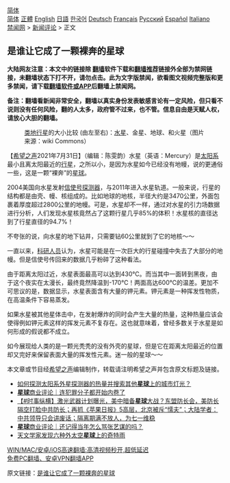  <!-- 面包屑导航 --> <div class="breadcrumb"><!-- GTranslate: https://gtranslate.io/ -->  <div class="switcher notranslate">  <div class="selected">  <a href="#" onclick="return false;"> 简体</a>  </div>  <div class="option">  <a href="https://www.bannedbook.org" onclick="doGTranslate('zh-CN|zh-CN');jQuery('div.switcher div.selected a').html(jQuery(this).html());return false;" title="简体中文" class="nturl selected"> 简体</a>  <a href="https://www.bannedbook.org/zh-tw/" onclick="doGTranslate('zh-CN|zh-TW');jQuery('div.switcher div.selected a').html(jQuery(this).html());return false;" title="繁體中文" class="nturl"> 正體</a>  <a href="https://www.bannedbook.org/en/" onclick="doGTranslate('zh-CN|en');jQuery('div.switcher div.selected a').html(jQuery(this).html());return false;" title="English" class="nturl"> English</a>  <a href="https://www.bannedbook.org/ja/" onclick="doGTranslate('zh-CN|ja');jQuery('div.switcher div.selected a').html(jQuery(this).html());return false;" title="日本語" class="nturl"> 日語</a>  <a href="https://www.bannedbook.org/ko/" onclick="doGTranslate('zh-CN|ko');jQuery('div.switcher div.selected a').html(jQuery(this).html());return false;" title="한국어" class="nturl"> 한국어</a>  <a href="https://www.bannedbook.org/de/" onclick="doGTranslate('zh-CN|de');jQuery('div.switcher div.selected a').html(jQuery(this).html());return false;" title="Deutsch" class="nturl"> Deutsch</a>  <a href="https://www.bannedbook.org/fr/" onclick="doGTranslate('zh-CN|fr');jQuery('div.switcher div.selected a').html(jQuery(this).html());return false;" title="Français" class="nturl"> Français</a>  <a href="https://www.bannedbook.org/ru/" onclick="doGTranslate('zh-CN|ru');jQuery('div.switcher div.selected a').html(jQuery(this).html());return false;" title="Русский" class="nturl"> Русский</a>  <a href="https://www.bannedbook.org/es/" onclick="doGTranslate('zh-CN|es');jQuery('div.switcher div.selected a').html(jQuery(this).html());return false;" title="Español" class="nturl"> Español</a>  <a href="https://www.bannedbook.org/it/" onclick="doGTranslate('zh-CN|it');jQuery('div.switcher div.selected a').html(jQuery(this).html());return false;" title="Italiano" class="nturl"> Italiano</a>  </div>  </div>      <div class='breadcrumb-sub'><!-- Breadcrumb NavXT 6.3.0 --> <a href="https://www.bannedbook.org/" class="home">禁闻网</a> &gt; <a href="https://www.bannedbook.org/bnews/comments/" class="category">新闻评论</a> &gt; 正文</div></div><h2>是谁让它成了一颗裸奔的星球</h2> <p class="notice"><b>大陆网友注意：本文中的链接除 <a href="https://github.com/bannedbook/fanqiang" >翻墙</a>软件下载和<a href="https://github.com/killgcd/justmysocks/blob/master/README.md">翻墙推荐</a>链接外全部为禁网链接，未翻墙状态下打不开，请勿点击。此为文字版禁闻，欲看图文视频完整版和更多禁闻，请下载<a href="https://github.com/bannedbook/fanqiang">翻墙软件或APP</a>后翻墙上禁闻网。</p><p>备注：翻墙看新闻非常安全，翻墙以真实身份发表敏感言论有一定风险，但只看不说则没有任何风险，翻的人太多，政府管不过来，也不管。信息自由是天赋人权，请放心大胆的翻墙。</b></p>  <div class="entry"> <figure><figcaption><a href="https://www.bannedbook.org/bnews/tag/%E7%B1%BB%E5%9C%B0%E8%A1%8C%E6%98%9F/" class="st_tag internal_tag" rel="tag" title="标签 类地行星 下的日志">类地行星</a>的大小比较 (由左至右)：<a href="https://www.bannedbook.org/bnews/tag/%e6%b0%b4%e6%98%9f/" class="st_tag internal_tag" rel="tag" title="标签 水星 下的日志">水星</a>、金星、地球、和火星（图片来源：wiki Commons）</figcaption></figure> <p>【<span class='wp_keywordlink_affiliate'><a href="https://www.soundofhope.org" title="希望之声" target="_blank">希望之声</a></span>2021年7月31日】（编辑：陈雯韵）水星（英语：Mercury）是<a href="https://www.bannedbook.org/bnews/tag/%e5%a4%aa%e9%98%b3%e7%b3%bb/" class="st_tag internal_tag" rel="tag" title="标签 太阳系 下的日志">太阳系</a>最小且离太阳最近的<a href="https://www.bannedbook.org/bnews/tag/%E8%A1%8C%E6%98%9F/" class="st_tag internal_tag" rel="tag" title="标签 行星 下的日志">行星</a>，之所以小，是因为水星如今已经没有地幔，说的更通俗一些，这是一颗“裸奔”的<a href="https://www.bannedbook.org/bnews/tag/%E6%98%9F%E7%90%83/" class="st_tag internal_tag" rel="tag" title="标签 星球 下的日志">星球</a>。</p> <p>2004美国向水星发射<a href="https://www.bannedbook.org/bnews/tag/%e4%bf%a1%e4%bd%bf%e5%8f%b7%e6%8e%a2%e6%b5%8b%e5%99%a8/" class="st_tag internal_tag" rel="tag" title="标签 信使号探测器 下的日志">信使号探测器</a>，与2011年进入水星轨道。一般来说，行星的结构都是由壳、幔、核组成的。比如地球的地核，半径大约是3470公里，外面包裹着厚度超过2800公里的地幔。可是，水星却不一样，通过对水星的引力场数据进行分析，人们发现水星核竟然占了这颗行星几乎85%的体积！水星核的直径达到了行星直径的94.7%！</p>  <p>不夸张的说，向水星的地下钻井，只需要钻60公里就到了它的地核～～</p> <p>一直以来，<a href="https://www.bannedbook.org/bnews/tag/%E7%A7%91%E7%A0%94%E4%BA%BA%E5%91%98/" class="st_tag internal_tag" rel="tag" title="标签 科研人员 下的日志">科研人员</a>认为，水星可能是在一次巨大的行星碰撞中失去了大部分的地幔。但是信使号传回来的数据几乎粉碎了这种看法。</p>  <p>由于距离太阳过近，水星表面最高可以达到430℃。而当其中一面转到黑夜，由于这个夜实在太漫长，最终竟然降温到-170℃！两面高达600℃的温差。更加不可思议的是，数据显示，水星表面含有大量的钾元素。钾元素是一种挥发性物质，在高温条件下容易蒸发。</p> <p>如果水星被其他星体击中，在发射爆炸的同时会产生大量的热量，这种热量应该会使得例如钾元素这样的挥发元素不复存在。这也就意味着，曾经多数关于水星是如何形成的假说都不成立。</p>  <p>如今展现给人类的是一颗光秃秃的没有外壳的星球，但是它在距离太阳最近的位置却又完好来保留表面大量的挥发性元素。迷一般的星球～～</p> <p>本文章或节目经<a href="https://www.bannedbook.org/bnews/tag/%e5%b8%8c%e6%9c%9b%e4%b9%8b%e5%a3%b0/" class="st_tag internal_tag" rel="tag" title="标签 希望之声 下的日志">希望之声</a>编辑制作，转载请注明希望之声并包含原文标题及链接。 </p>  <ul class='op-related-articles' title='相关阅读'> <li><a href='https://www.bannedbook.org/bnews/comments/20210620/1570368.html' target='_blank'>如何探测太阳系外星探测器的热量并搜索其他<b>星球</b>上的城市灯光？</a></li> <li><a href='https://www.bannedbook.org/bnews/baitai/20210619/1570016.html' target='_blank'><b>星球</b>商业评论｜连犯罪分子都开始内卷了</a></li> <li><a href='https://www.bannedbook.org/bnews/bannedvideo/20210618/1569107.html' target='_blank'>【#时事纵横】激光武器计划曝光，美中暗备<b>星球</b>大战？东盟防长会，美防长隔空打脸中共防长；再抓《苹果日报》5高层，北京被斥“懦夫”；大陆学者：中共领导只会讲废话；隔离期满不放人，为七一维稳</a></li> <li><a href='https://www.bannedbook.org/bnews/baitai/20210601/1557927.html' target='_blank'><b>星球</b>商业评论｜还记得当年怎么骂张艺谋的吗？</a></li> <li><a href='https://www.bannedbook.org/bnews/cnnews/20210527/1554509.html' target='_blank'>天文学家发现六种外太空<b>星球</b>上的奇特雨</a></li> </ul> <p class="texttj"> <a href="https://github.com/bannedbook/fanqiang/wiki/V2ray%E6%9C%BA%E5%9C%BA" target="_blank">WIN/MAC/安卓/iOS高速翻墙:高清视频秒开,超低延迟</a><br/> <a href="https://github.com/bannedbook/fanqiang/wiki/%E7%A6%81%E9%97%BB%E7%BD%91%E5%AE%89%E5%8D%93%E7%BF%BB%E5%A2%99%E6%96%B0%E9%97%BBAPP" target="_blank">免费PC翻墙、安卓VPN翻墙APP</a></p><p>原文链接：<a class="src_link"  href="https://www.soundofhope.org/post/530597" target="_blank">是谁让它成了一颗裸奔的星球</a></p><a name='sharetosocial'></a>  <div style="margin-bottom:5px;padding-bottom:5px;clear:both"> <div id="archive-pix-1" class="banner-ads"> <!-- AuctionX Display platform tag START --> <div id="26318x728x90x621x_ADSLOT2" clicktrack="%%CLICK_URL_ESC%%"></div> <!-- AuctionX Display platform tag END --> </div> <div id="archive-pix-2" class="banner-ads"> <!-- AuctionX Display platform tag START --> <div id="26315x300x250x621x_ADSLOT2" clicktrack="%%CLICK_URL_ESC%%"></div> <!-- AuctionX Display platform tag END --> </div> </div>  <div id="archive-pix-1" class="banner-ads"> <!-- AuctionX Display platform tag START --> <div id="26318x728x90x621x_ADSLOT3" clicktrack="%%CLICK_URL_ESC%%"></div> <!-- AuctionX Display platform tag END --> </div> </div><!--END ENTRY--> 
